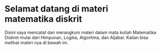 # Selamat datang di materi matematika diskrit

Disini saya mencatat dan merangkum materi dalam mata kuliah Matematika Diskret
mulai dari Himpunan, Logika, Algoritma, dan Aljabar.
Kalian bisa melihat materi nya di bawah ini. 

```{tableofcontents}
```
